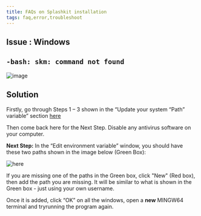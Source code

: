 ```yaml
---
title: FAQs on Splashkit installation
tags: faq,error,troubleshoot
---
```


## Issue : Windows

## `-bash: skm: command not found`

![image](https://i.imgur.com/PMDiueq.png?1)

## Solution

Firstly, go through Steps 1 – 3 shown in the “Update your system “Path” variable” section
[here](update-system-path.md)

Then come back here for the Next Step. Disable any antivirus software on your computer.

**Next Step:** In the “Edit environment variable” window, you should have these two paths shown in
the image below (Green Box):

![here](https://i.imgur.com/H9sF33y.png)

If you are missing one of the paths in the Green box, click "New" (Red box), then add the path you
are missing. It will be similar to what is shown in the Green box - just using your own username.

Once it is added, click “OK” on all the windows, open a **new** MINGW64 terminal and tryrunning the
program again.
